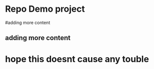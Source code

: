 # Repo Demo project

#adding more content

## adding more content

# hope this doesnt cause any touble